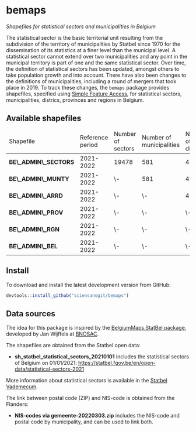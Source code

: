 
<!-- README.md is generated from README.Rmd. Please edit that file -->

# bemaps

*Shapefiles for statistical sectors and municipalities in Belgium*

The statistical sector is the basic territorial unit resulting from the
subdivision of the territory of municipalities by Statbel since 1970 for
the dissemination of its statistics at a finer level than the municipal
level. A statistical sector cannot extend over two municipalities and
any point in the municipal territory is part of one and the same
statistical sector. Over time, the definition of statistical sectors has
been updated, amongst others to take population growth and into account.
There have also been changes to the definitions of municipalities,
including a round of mergers that took place in 2019. To track these
changes, the `bemaps` package provides shapefiles, specified using
[Simple Feature Access](https://r-spatial.github.io/sf/), for
statistical sectors, municipalities, districs, provinces and regions in
Belgium.

## Available shapefiles

<table>
<thead>
<td>
Shapefile
</td>
<td>
Reference period
</td>
<td>
Number of sectors
</td>
<td>
Number of municipalities
</td>
<td>
Number of districs
</td>
<td>
Number of provinces
</td>
<td>
Number of regions
</td>
</thead>
<tr>
<td>
<strong>BE\_ADMIN\_SECTORS</strong>
</td>
<td>
2021-2022
</td>
<td>
19478
</td>
<td>
581
</td>
<td>
43
</td>
<td>
11
</td>
<td>
3
</td>
</tr>
<tr>
<td>
<strong>BE\_ADMIN\_MUNTY</strong>
</td>
<td>
2021-2022
</td>
<td>
\-
</td>
<td>
581
</td>
<td>
43
</td>
<td>
11
</td>
<td>
3
</td>
</tr>
<tr>
<td>
<strong>BE\_ADMIN\_ARRD</strong>
</td>
<td>
2021-2022
</td>
<td>
\-
</td>
<td>
\-
</td>
<td>
43
</td>
<td>
11
</td>
<td>
3
</td>
</tr>
<tr>
<td>
<strong>BE\_ADMIN\_PROV</strong>
</td>
<td>
2021-2022
</td>
<td>
\-
</td>
<td>
\-
</td>
<td>
\-
</td>
<td>
11
</td>
<td>
3
</td>
</tr>
<tr>
<td>
<strong>BE\_ADMIN\_RGN</strong>
</td>
<td>
2021-2022
</td>
<td>
\-
</td>
<td>
\-
</td>
<td>
\-
</td>
<td>
\-
</td>
<td>
3
</td>
</tr>
<tr>
<td>
<strong>BE\_ADMIN\_BEL</strong>
</td>
<td>
2021-2022
</td>
<td>
\-
</td>
<td>
\-
</td>
<td>
\-
</td>
<td>
\-
</td>
<td>
\-
</td>
</tr>
</table>

## Install

To download and install the latest development version from GitHub:

``` r
devtools::install_github("sciensanogit/bemaps")
```

## Data sources

The idea for this package is inspired by the [BelgiumMaps.StatBel
package](https://github.com/bnosac/BelgiumMaps.StatBel), developed by
Jan Wijffels at
[BNOSAC](http://www.bnosac.be/index.php/blog/55-belgiummaps-statbel-r-package-with-administrative-boundaries-of-belgium).

The shapefiles are obtained from the Statbel open data:

-   **sh\_statbel\_statistical\_sectors\_20210101** includes the
    statistical sectors of Belgium on 01/01/2021:
    <https://statbel.fgov.be/en/open-data/statistical-sectors-2021>

More information about statistical sectors is available in the [Statbel
Vademecum](https://statbel.fgov.be/sites/default/files/files/opendata/Statistische%20sectoren/Secteurs%20stat-NL_tcm325-174181.pdf).

The link between postal code (ZIP) and NIS-code is obtained from the
Flanders:

-   **NIS-codes via gemeente-20220303.zip** includes the NIS-code and
    postal code by municipality, and can be used to link both.

